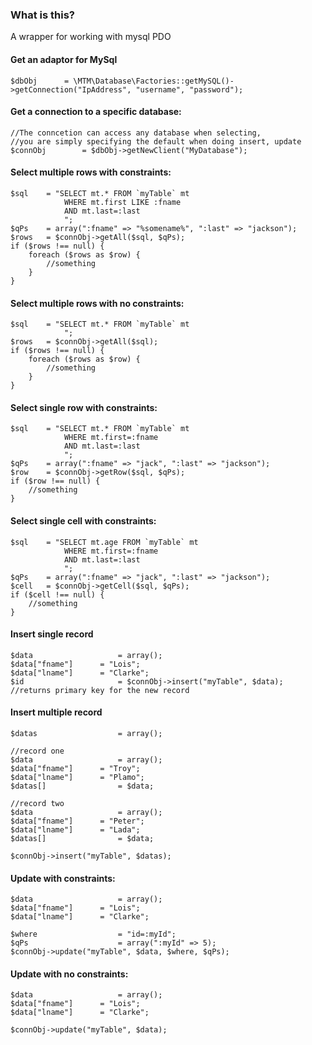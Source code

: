 ### What is this?

A wrapper for working with mysql PDO

#### Get an adaptor for MySql
```
$dbObj		= \MTM\Database\Factories::getMySQL()->getConnection("IpAddress", "username", "password");
```

#### Get a connection to a specific database:
```
//The conncetion can access any database when selecting, 
//you are simply specifying the default when doing insert, update
$connObj		= $dbObj->getNewClient("MyDatabase");
```

#### Select multiple rows with constraints:
```
$sql	= "SELECT mt.* FROM `myTable` mt
			WHERE mt.first LIKE :fname
			AND mt.last=:last
			";
$qPs	= array(":fname" => "%somename%", ":last" => "jackson");
$rows	= $connObj->getAll($sql, $qPs);
if ($rows !== null) {
	foreach ($rows as $row) {
		//something
	}
}

```
#### Select multiple rows with no constraints:
```
$sql	= "SELECT mt.* FROM `myTable` mt
			";
$rows	= $connObj->getAll($sql);
if ($rows !== null) {
	foreach ($rows as $row) {
		//something
	}
}

```

#### Select single row with constraints:
```
$sql	= "SELECT mt.* FROM `myTable` mt
			WHERE mt.first=:fname
			AND mt.last=:last
			";
$qPs	= array(":fname" => "jack", ":last" => "jackson");
$row	= $connObj->getRow($sql, $qPs);
if ($row !== null) {
	//something
}

```

#### Select single cell with constraints:
```
$sql	= "SELECT mt.age FROM `myTable` mt
			WHERE mt.first=:fname
			AND mt.last=:last
			";
$qPs	= array(":fname" => "jack", ":last" => "jackson");
$cell	= $connObj->getCell($sql, $qPs);
if ($cell !== null) {
	//something
}

```

#### Insert single record
```
$data					= array();
$data["fname"]		= "Lois";
$data["lname"]		= "Clarke";
$id						= $connObj->insert("myTable", $data); //returns primary key for the new record
```
#### Insert multiple record
```
$datas					= array();

//record one
$data					= array();
$data["fname"]		= "Troy";
$data["lname"]		= "Plamo";
$datas[]				= $data;

//record two
$data					= array();
$data["fname"]		= "Peter";
$data["lname"]		= "Lada";
$datas[]				= $data;

$connObj->insert("myTable", $datas);
```

#### Update with constraints:
```
$data					= array();
$data["fname"]		= "Lois";
$data["lname"]		= "Clarke";

$where					= "id=:myId";
$qPs					= array(":myId" => 5);
$connObj->update("myTable", $data, $where, $qPs);
```
#### Update with no constraints:
```
$data					= array();
$data["fname"]		= "Lois";
$data["lname"]		= "Clarke";

$connObj->update("myTable", $data);

```
